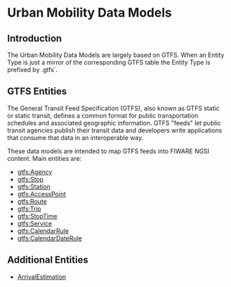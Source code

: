 # Urban Mobility Data Models

## Introduction

The Urban Mobility Data Models are largely based on GTFS. When an Entity Type is just a mirror of the corresponding GTFS table the Entity Type is
prefixed by .gtfs`. 

## GTFS Entities

 The General Transit Feed Specification (GTFS), also known as GTFS static or static transit,
 defines a common format for public transportation schedules and associated geographic information.
 GTFS "feeds" let public transit agencies publish their transit data and developers write applications that consume
 that data in an interoperable way.
 
 These data models are intended to map GTFS feeds into FIWARE NGSI content. Main entities are:
 
 + [gtfs:Agency](./Agency/doc/spec.md)
 + [gtfs:Stop](./Stop/doc/spec.md)
 + [gtfs:Station](./Station/doc/spec.md)
 + [gtfs:AccessPoint](./AccessPoint/doc/spec.md)
 + [gtfs:Route](./Route/doc/spec.md)
 + [gtfs:Trip](./Trip/doc/spec.md)
 + [gtfs:StopTime](./StopTime/doc/spec.md)
 + [gtfs:Service](./Service/doc/spec.md)
 + [gtfs:CalendarRule](./CalendarRule/doc/spec.md)
 + [gtfs:CalendarDateRule](./CalendarDateRule/doc/spec.md)
 
 
 ## Additional Entities
 
 + [ArrivalEstimation](./ArrivalEstimation/doc/spec.md)
 